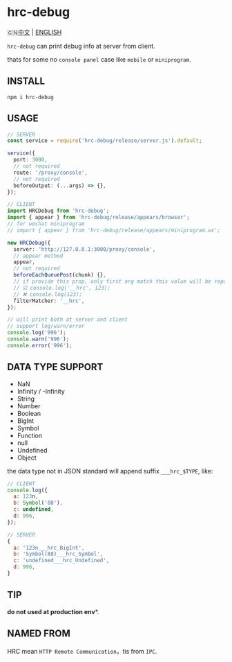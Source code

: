 # hrc-debug

🇨🇳[中文](https://github.com/hiNISAL/hrc-debug#hrc-debug) | [ENGLISH](https://github.com/hiNISAL/hrc-debug/blob/main/readme-en.md)


`hrc-debug` can print debug info at server from client.

thats for some no `console panel` case like `mobile` or `miniprogram`.

## INSTALL

```shell
npm i hrc-debug
```

## USAGE

```typescript
// SERVER
const service = require('hrc-debug/release/server.js').default;

service({
  port: 3000,
  // not required
  route: '/proxy/console',
  // not required
  beforeOutput: (...args) => {},
});
```

```typescript
// CLIENT
import HRCDebug from 'hrc-debug';
import { appear } from 'hrc-debug/release/appears/browser';
// for wechat miniprogram
// import { appear } from 'hrc-debug/release/appears/miniprogram.wx';

new HRCDebug({
  server: 'http://127.0.0.1:3000/proxy/console',
  // appear method
  appear,
  // not required
  beforeEachQueuePost(chunk) {},
  // if provide this prop, only first arg match this value will be report
  // ☑️ console.log('__hrc', 123);
  // ❌ console.log(123);
  filterMatcher: '__hrc',
});

// will print both at server and client
// support log/warn/error
console.log('996');
console.warn('996');
console.error('996');
```

## DATA TYPE SUPPORT

- NaN
- Infinity / -Infinity
- String
- Number
- Boolean
- BigInt
- Symbol
- Function
- null
- Undefined
- Object

the data type not in JSON standard will append suffix `___hrc_$TYPE`, like:

```js
// CLIENT
console.log({
  a: 123n,
  b: Symbol('88'),
  c: undefined,
  d: 996,
});

// SERVER
{
  a: '123n___hrc_BigInt',
  b: 'Symbol(88)___hrc_Symbol',
  c: 'undefined___hrc_Undefined',
  d: 996,
}
```

## TIP

**do not used at production env***.

## NAMED FROM

HRC mean `HTTP Remote Communication`，tis from `IPC`.
